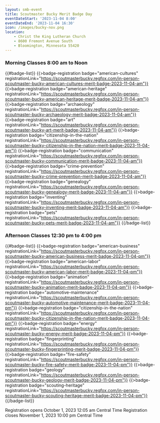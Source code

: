 ```yaml
---
layout: smb-event
title: Scoutmaster Bucky Merit Badge Day
eventDateStart: '2023-11-04 8:00'
eventDateEnd: '2023-11-04 16:30'
icon: /images/bucky-nov.png
location:
    - Christ the King Lutheran Church
    - 8600 Fremont Avenue South
    - Bloomington, Minnesota 55420
---
```


### Morning Classes 8:00 am to Noon

{{#badge-list}}
{{>badge-registration badge="american-cultures" registrationLink="https://scoutmasterbucky.regfox.com/in-person-scoutmaster-bucky-american-cultures-merit-badge-2023-11-04-am"}}
{{>badge-registration badge="american-heritage" registrationLink="https://scoutmasterbucky.regfox.com/in-person-scoutmaster-bucky-american-heritage-merit-badge-2023-11-04-am"}}
{{>badge-registration badge="archaeology" registrationLink="https://scoutmasterbucky.regfox.com/in-person-scoutmaster-bucky-archaeology-merit-badge-2023-11-04-am"}}
{{>badge-registration badge="art" registrationLink="https://scoutmasterbucky.regfox.com/in-person-scoutmaster-bucky-art-merit-badge-2023-11-04-am"}}
{{>badge-registration badge="citizenship-in-the-nation" registrationLink="https://scoutmasterbucky.regfox.com/in-person-scoutmaster-bucky-citizenship-in-the-nation-merit-badge-2023-11-04-am"}}
{{>badge-registration badge="communication" registrationLink="https://scoutmasterbucky.regfox.com/in-person-scoutmaster-bucky-communication-merit-badge-2023-11-04-am"}}
{{>badge-registration badge="crime-prevention" registrationLink="https://scoutmasterbucky.regfox.com/in-person-scoutmaster-bucky-crime-prevention-merit-badge-2023-11-04-am"}}
{{>badge-registration badge="genealogy" registrationLink="https://scoutmasterbucky.regfox.com/in-person-scoutmaster-bucky-genealogy-merit-badge-2023-11-04-am"}}
{{>badge-registration badge="inventing" registrationLink="https://scoutmasterbucky.regfox.com/in-person-scoutmaster-bucky-inventing-merit-badge-2023-11-04-am"}}
{{>badge-registration badge="pets" registrationLink="https://scoutmasterbucky.regfox.com/in-person-scoutmaster-bucky-pets-merit-badge-2023-11-04-am"}}
{{/badge-list}}

### Afternoon Classes 12:30 pm to 4:00 pm

{{#badge-list}}
{{>badge-registration badge="american-business" registrationLink="https://scoutmasterbucky.regfox.com/in-person-scoutmaster-bucky-american-business-merit-badge-2023-11-04-pm"}}
{{>badge-registration badge="american-labor" registrationLink="https://scoutmasterbucky.regfox.com/in-person-scoutmaster-bucky-american-labor-merit-badge-2023-11-04-pm"}}
{{>badge-registration badge="animation" registrationLink="https://scoutmasterbucky.regfox.com/in-person-scoutmaster-bucky-animation-merit-badge-2023-11-04-pm"}}
{{>badge-registration badge="automotive-maintenance" registrationLink="https://scoutmasterbucky.regfox.com/in-person-scoutmaster-bucky-automotive-maintenance-merit-badge-2023-11-04-pm"}}
{{>badge-registration badge="citizenship-in-the-nation" registrationLink="https://scoutmasterbucky.regfox.com/in-person-scoutmaster-bucky-citizenship-in-the-nation-merit-badge-2023-11-04-pm"}}
{{>badge-registration badge="energy" registrationLink="https://scoutmasterbucky.regfox.com/in-person-scoutmaster-bucky-energy-merit-badge-2023-11-04-pm"}}
{{>badge-registration badge="fingerprinting" registrationLink="https://scoutmasterbucky.regfox.com/in-person-scoutmaster-bucky-fingerprinting-merit-badge-2023-11-04-pm"}}
{{>badge-registration badge="fire-safety" registrationLink="https://scoutmasterbucky.regfox.com/in-person-scoutmaster-bucky-fire-safety-merit-badge-2023-11-04-pm"}}
{{>badge-registration badge="geology" registrationLink="https://scoutmasterbucky.regfox.com/in-person-scoutmaster-bucky-geology-merit-badge-2023-11-04-pm"}}
{{>badge-registration badge="scouting-heritage" registrationLink="https://scoutmasterbucky.regfox.com/in-person-scoutmaster-bucky-scouting-heritage-merit-badge-2023-11-04-pm"}}
{{/badge-list}}



Registration opens October 1, 2023 12:05 am Central Time
Registration closes November 1, 2023 10:00 pm Central Time
